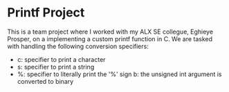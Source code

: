 # Printf Project

This is a team project where I worked with my ALX SE collegue, Eghieye Prosper, on a implementing a custom printf function in C. We are tasked with handling the following conversion specifiers:

* c: specifier to print a character
* s: specifier to print a string
* %: specifier to literally print the '%' sign
b: the unsigned int argument is converted to binary
